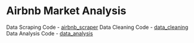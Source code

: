 # Airbnb Market Analysis

Data Scraping Code - [airbnb_scraper](https://github.com/vanshuwjoshi/Airbnb-Market-Analysis/blob/main/airbnb_scraper.ipynb)
Data Cleaning Code - [data_cleaning](https://github.com/vanshuwjoshi/Airbnb-Market-Analysis/blob/main/data_cleaning.ipynb)
Data Analysis Code - [data_analysis](https://github.com/vanshuwjoshi/Airbnb-Market-Analysis/blob/main/data-analysis.ipynb)
